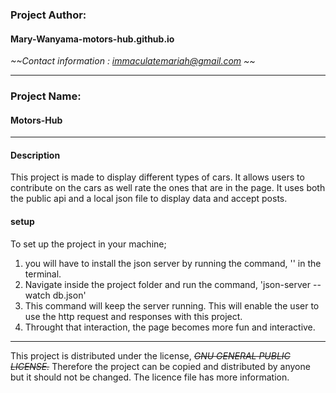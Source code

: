 ### Project Author: 
#### Mary-Wanyama-motors-hub.github.io
 _~~Contact information : immaculatemariah@gmail.com ~~_
___
### Project Name:
#### Motors-Hub
___
#### Description
This project is made to display different types of cars. It allows users to contribute on the cars as well rate the ones that are in the page. It uses both the public api and a local json file to display data and accept posts.
#### setup
To set up the project in your machine;
1. you will have to install the json server by running the command, '' in the terminal.
2. Navigate inside the project folder and  run the command, 'json-server --watch db.json'
3. This command will keep the server running. This will enable the user to use the http request and responses with this project.
4. Throught that interaction, the page becomes more fun and interactive. 
___

This project is distributed under the license, _~~GNU GENERAL PUBLIC LICENSE.~~_ Therefore the project can be copied and distributed by anyone but it should not be changed. The licence file has more information. 